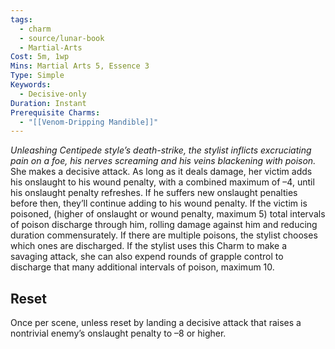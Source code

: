 ```yaml
---
tags:
  - charm
  - source/lunar-book
  - Martial-Arts
Cost: 5m, 1wp
Mins: Martial Arts 5, Essence 3
Type: Simple
Keywords:
  - Decisive-only
Duration: Instant
Prerequisite Charms:
  - "[[Venom-Dripping Mandible]]"
---
```

*Unleashing Centipede style’s death-strike, the stylist inflicts excruciating pain on a foe, his nerves screaming and his veins blackening with poison.* 
She makes a decisive attack. As long as it deals damage, her victim adds his onslaught to his wound penalty, with a combined maximum of –4, until his onslaught penalty refreshes. If he suffers new onslaught penalties before then, they’ll continue adding to his wound penalty. 
If the victim is poisoned, (higher of onslaught or wound penalty, maximum 5) total intervals of poison discharge through him, rolling damage against him and reducing duration commensurately. If there are multiple poisons, the stylist chooses which ones are discharged. 
If the stylist uses this Charm to make a savaging attack, she can also expend rounds of grapple control to discharge that many additional intervals of poison, maximum 10. 
## Reset
Once per scene, unless reset by landing a decisive attack that raises a nontrivial enemy’s onslaught penalty to –8 or higher.